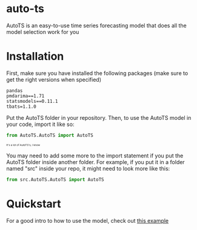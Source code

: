 # auto-ts

AutoTS is an easy-to-use time series forecasting model that does all the model selection work for you

# Installation

First, make sure you have installed the following packages (make sure to get the right versions when specified)
```
pandas
pmdarima==1.71
statsmodels==0.11.1
tbats=1.1.0
```
Put the AutoTS folder in your repository. Then, to use the AutoTS model in your code, import it like so:
```python
from AutoTS.AutoTS import AutoTS
```
<sub><sup><sub><sup>It's a lot of AutoTS's, I know</sup></sub></sup></sub>

You may need to add some more to the import statement if you put the AutoTS folder inside another folder.
For example, if you put it in a folder named "src" inside your repo, it might need to look more like this:
```python
from src.AutoTS.AutoTS import AutoTS
```

# Quickstart

For a good intro to how to use the model, check out [this example]()
